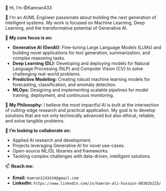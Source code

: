 👋 Hi, I’m @Kamran433

🚀 I'm an AI/ML Engineer passionate about building the next generation of intelligent systems. My work is focused on Machine Learning, Deep Learning, and the transformative potential of Generative AI.

👀 **My core focus is on:**
* **Generative AI (GenAI):** Fine-tuning Large Language Models (LLMs) and building novel applications for text generation, summarization, and complex reasoning tasks.
* **Deep Learning (DL):** Developing and deploying models for Natural Language Processing (NLP) and Computer Vision (CV) to solve challenging real-world problems.
* **Predictive Modeling:** Creating robust machine learning models for forecasting, classification, and anomaly detection.
* **MLOps:** Designing and implementing scalable pipelines for model training, deployment, and continuous monitoring.

🌱 **My Philosophy:** I believe the most impactful AI is built at the intersection of cutting-edge research and practical application. My goal is to develop solutions that are not only technically advanced but also ethical, reliable, and solve tangible problems.

💞️ **I’m looking to collaborate on:**
* Applied AI research and development.
* Projects leveraging Generative AI for novel use-cases.
* Open-source ML/DL libraries and frameworks.
* Tackling complex challenges with data-driven, intelligent solutions.

📫 **Reach me:**
* **Email:** `kamran1243434@gmail.com`
* **LinkedIn:** `https://www.linkedin.com/in/kamran-ali-hussain-08302b225/`

<!---
Kamran433/Kamran433 is a ✨ special ✨ repository because its `README.md` (this file) appears on your GitHub profile.
You can click the Preview link to take a look at your changes.
--->
